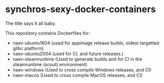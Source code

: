 # synchros-sexy-docker-containers
The title says it all baby.

This repository contains Dockerfiles for:

- naev-ubuntu1604 (used for appimage release builds, oldest targetted glibc platform)
- naev-ubuntu2004 (used for CI, and future releases.)
- naev-steamruntime (Used to generate builds and for CI in the steamruntime (scout) environment)
- naev-windows (Used to cross compile Windows releases, and CI)
- naev-macos (Used to cross compile MacOS releases, and CI)